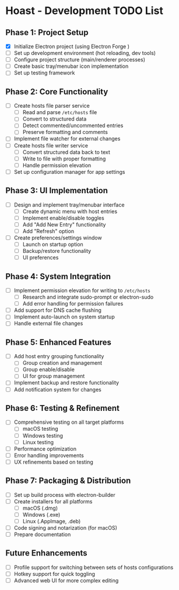 # Hoast - Development TODO List

## Phase 1: Project Setup
- [x] Initialize Electron project (using Electron Forge ) 
- [ ] Set up development environment (hot reloading, dev tools)
- [ ] Configure project structure (main/renderer processes)
- [ ] Create basic tray/menubar icon implementation
- [ ] Set up testing framework

## Phase 2: Core Functionality
- [ ] Create hosts file parser service
  - [ ] Read and parse `/etc/hosts` file
  - [ ] Convert to structured data
  - [ ] Detect commented/uncommented entries
  - [ ] Preserve formatting and comments
- [ ] Implement file watcher for external changes
- [ ] Create hosts file writer service
  - [ ] Convert structured data back to text
  - [ ] Write to file with proper formatting
  - [ ] Handle permission elevation
- [ ] Set up configuration manager for app settings

## Phase 3: UI Implementation
- [ ] Design and implement tray/menubar interface
  - [ ] Create dynamic menu with host entries
  - [ ] Implement enable/disable toggles
  - [ ] Add "Add New Entry" functionality
  - [ ] Add "Refresh" option
- [ ] Create preferences/settings window
  - [ ] Launch on startup option
  - [ ] Backup/restore functionality
  - [ ] UI preferences

## Phase 4: System Integration
- [ ] Implement permission elevation for writing to `/etc/hosts`
  - [ ] Research and integrate sudo-prompt or electron-sudo
  - [ ] Add error handling for permission failures
- [ ] Add support for DNS cache flushing
- [ ] Implement auto-launch on system startup
- [ ] Handle external file changes

## Phase 5: Enhanced Features
- [ ] Add host entry grouping functionality
  - [ ] Group creation and management
  - [ ] Group enable/disable
  - [ ] UI for group management
- [ ] Implement backup and restore functionality
- [ ] Add notification system for changes

## Phase 6: Testing & Refinement
- [ ] Comprehensive testing on all target platforms
  - [ ] macOS testing
  - [ ] Windows testing
  - [ ] Linux testing
- [ ] Performance optimization
- [ ] Error handling improvements
- [ ] UX refinements based on testing

## Phase 7: Packaging & Distribution
- [ ] Set up build process with electron-builder
- [ ] Create installers for all platforms
  - [ ] macOS (.dmg)
  - [ ] Windows (.exe)
  - [ ] Linux (.AppImage, .deb)
- [ ] Code signing and notarization (for macOS)
- [ ] Prepare documentation

## Future Enhancements
- [ ] Profile support for switching between sets of hosts configurations
- [ ] Hotkey support for quick toggling
- [ ] Advanced web UI for more complex editing